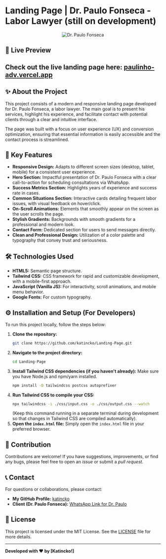 # Landing Page | Dr. Paulo Fonseca - Labor Lawyer (still on development)

<p align="center">
  <img src="https://i.ibb.co/Z64VgXRq/imagem-2025-06-19-103258011.png" alt="Dr. Paulo Fonseca"/>
</p>

## 🚀 Live Preview

Check out the live landing page here: [**paulinho-adv.vercel.app**](https://paulinho-adv.vercel.app)
---

## ✨ About the Project

This project consists of a modern and responsive landing page developed for Dr. Paulo Fonseca, a labor lawyer. The main goal is to present his services, highlight his experience, and facilitate contact with potential clients through a clear and intuitive interface.

The page was built with a focus on user experience (UX) and conversion optimization, ensuring that essential information is easily accessible and the contact process is streamlined.

## 🎯 Key Features

* **Responsive Design:** Adapts to different screen sizes (desktop, tablet, mobile) for a consistent user experience.
* **Hero Section:** Impactful presentation of Dr. Paulo Fonseca with a clear call-to-action for scheduling consultations via WhatsApp.
* **Success Metrics Section:** Highlights years of experience and success rate in cases.
* **Common Situations Section:** Interactive cards detailing frequent labor issues, with visual feedback on hover/click.
* **On-Scroll Animations:** Elements that smoothly appear on the screen as the user scrolls the page.
* **Stylish Gradients:** Backgrounds with smooth gradients for a professional and modern look.
* **Contact Form:** Dedicated section for users to send messages directly.
* **Clean and Professional Design:** Utilization of a color palette and typography that convey trust and seriousness.

## 🛠️ Technologies Used

* **HTML5:** Semantic page structure.
* **Tailwind CSS:** CSS framework for rapid and customizable development, with a mobile-first approach.
* **JavaScript (Vanilla JS):** For interactivity, scroll animations, and mobile menu behavior.
* **Google Fonts:** For custom typography.

## ⚙️ Installation and Setup (For Developers)

To run this project locally, follow the steps below:

1.  **Clone the repository:**
    ```bash
    git clone https://github.com/katincko/Landing-Page.git
    ```
2.  **Navigate to the project directory:**
    ```bash
    cd Landing-Page
    ```
3.  **Install Tailwind CSS dependencies (if you haven't already):**
    Make sure you have Node.js and npm/yarn installed.
    ```bash
    npm install -D tailwindcss postcss autoprefixer
    ```
4.  **Run Tailwind CSS to compile your CSS:**
    ```bash
    npx tailwindcss -i ./css/input.css -o ./css/output.css --watch
    ```
    (Keep this command running in a separate terminal during development so that changes in Tailwind CSS are compiled automatically).
5.  **Open the `index.html` file:**
    Simply open the `index.html` file in your preferred browser.

## 🤝 Contribution

Contributions are welcome! If you have suggestions, improvements, or find any bugs, please feel free to open an *issue* or submit a *pull request*.

## 📞 Contact

For questions or collaborations, please contact:

* **My GitHub Profile:** [katincko](https://github.com/katincko)
* **Client (Dr. Paulo Fonseca):** [WhatsApp Link for Dr. Paulo](https://wa.me/+5524993027203)

## 📄 License

This project is licensed under the MIT License. See the [LICENSE](LICENSE) file for more details.

---

**Developed with ❤️ by [Katincko!]**
